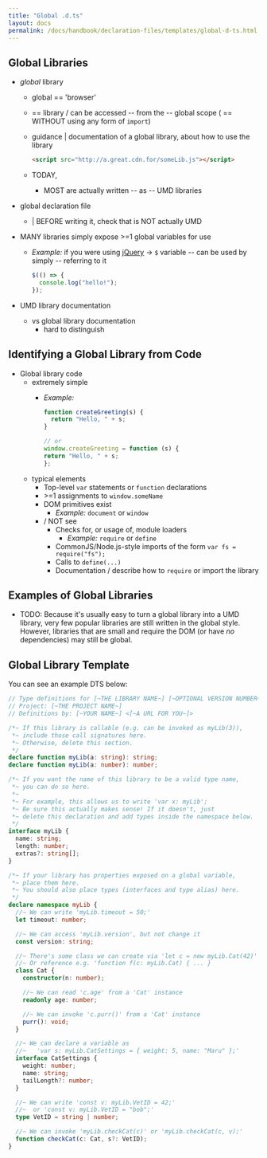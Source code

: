 ```yaml
---
title: "Global .d.ts"
layout: docs
permalink: /docs/handbook/declaration-files/templates/global-d-ts.html
---
```


## Global Libraries

<!-- 
TODO: 
2. if you have a global library that you suspect is UMD, look for instructions on
   a. how to import it
   b. -OR- how to make it work with webpack
3. Make the page follow the structure of documentation,usage,source example.
-->

* _global_ library
  * global == 'browser'
  * == library / can be accessed -- from the -- global scope ( == WITHOUT using any form of `import`)
  * guidance | documentation of a global library, about how to use the library

    ```html
    <script src="http://a.great.cdn.for/someLib.js"></script>
    ```
  * TODAY,
    * MOST are actually written -- as -- UMD libraries 

* global declaration file
  * | BEFORE writing it, check that is NOT actually UMD

* MANY libraries simply expose >=1 global variables for use
  * _Example:_ if you were using [jQuery](https://jquery.com/) -> `$` variable -- can be used by simply -- referring to it

    ```ts
    $(() => {
      console.log("hello!");
    });
    ```

* UMD library documentation
  * vs global library documentation
    * hard to distinguish

## Identifying a Global Library from Code

* Global library code
  * extremely simple
    * _Example:_

        ```js
        function createGreeting(s) {
          return "Hello, " + s;
        }
        
        // or
        window.createGreeting = function (s) {
        return "Hello, " + s;
        }; 
        ```
  * typical elements
    * Top-level `var` statements or `function` declarations
    * \>=1 assignments to `window.someName`
    * DOM primitives exist
      * _Example:_ `document` or `window`
    * / NOT see
      * Checks for, or usage of, module loaders
        * _Example:_ `require` or `define`
      * CommonJS/Node.js-style imports of the form `var fs = require("fs");`
      * Calls to `define(...)`
      * Documentation / describe how to `require` or import the library

## Examples of Global Libraries

* TODO:
Because it's usually easy to turn a global library into a UMD library, very few popular libraries are still written in the global style.
However, libraries that are small and require the DOM (or have _no_ dependencies) may still be global.

## Global Library Template

You can see an example DTS below:

```ts
// Type definitions for [~THE LIBRARY NAME~] [~OPTIONAL VERSION NUMBER~]
// Project: [~THE PROJECT NAME~]
// Definitions by: [~YOUR NAME~] <[~A URL FOR YOU~]>

/*~ If this library is callable (e.g. can be invoked as myLib(3)),
 *~ include those call signatures here.
 *~ Otherwise, delete this section.
 */
declare function myLib(a: string): string;
declare function myLib(a: number): number;

/*~ If you want the name of this library to be a valid type name,
 *~ you can do so here.
 *~
 *~ For example, this allows us to write 'var x: myLib';
 *~ Be sure this actually makes sense! If it doesn't, just
 *~ delete this declaration and add types inside the namespace below.
 */
interface myLib {
  name: string;
  length: number;
  extras?: string[];
}

/*~ If your library has properties exposed on a global variable,
 *~ place them here.
 *~ You should also place types (interfaces and type alias) here.
 */
declare namespace myLib {
  //~ We can write 'myLib.timeout = 50;'
  let timeout: number;

  //~ We can access 'myLib.version', but not change it
  const version: string;

  //~ There's some class we can create via 'let c = new myLib.Cat(42)'
  //~ Or reference e.g. 'function f(c: myLib.Cat) { ... }
  class Cat {
    constructor(n: number);

    //~ We can read 'c.age' from a 'Cat' instance
    readonly age: number;

    //~ We can invoke 'c.purr()' from a 'Cat' instance
    purr(): void;
  }

  //~ We can declare a variable as
  //~   'var s: myLib.CatSettings = { weight: 5, name: "Maru" };'
  interface CatSettings {
    weight: number;
    name: string;
    tailLength?: number;
  }

  //~ We can write 'const v: myLib.VetID = 42;'
  //~  or 'const v: myLib.VetID = "bob";'
  type VetID = string | number;

  //~ We can invoke 'myLib.checkCat(c)' or 'myLib.checkCat(c, v);'
  function checkCat(c: Cat, s?: VetID);
}
```

